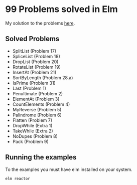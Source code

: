 # 99 Problems solved in Elm

My solution to the problems [here](https://johncrane.gitbooks.io/ninety-nine-elm-problems/).

## Solved Problems

- SplitList (Problem 17)
- SpliceList (Problem 18)
- DropList (Problem 20)
- RotateList (Problem 19)
- InsertAt (Problem 21)
- SortByLength (Problem 28.a)
- IsPrime (Problem 31)
- Last (Problem 1)
- Penultimate (Problem 2)
- ElementAt (Problem 3)
- CountElements (Problem 4)
- MyReverse (Problem 5)
- Palindrome (Problem 6)
- Flatten (Problem 7)
- DropWhile (Extra 1)
- TakeWhile (Extra 2)
- NoDupes (Problem 8)
- Pack (Problem 9)

## Running the examples

To the examples you must have elm installed on your system.

```bash
elm reactor
```

